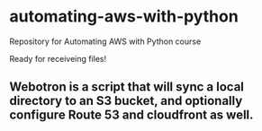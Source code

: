 # automating-aws-with-python
Repository for Automating AWS with Python course

Ready for receiveing files!

## Webotron is a script that will sync a local directory to an S3 bucket, and optionally configure Route 53 and cloudfront as well.
